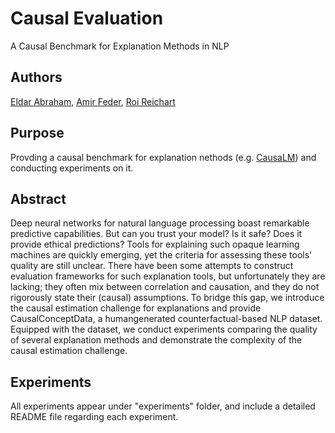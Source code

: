 # Causal Evaluation
A Causal Benchmark for Explanation Methods in NLP

## Authors 
[Eldar Abraham](https://www.youtube.com/watch?v=dQw4w9WgXcQ), [Amir Feder](https://scholar.google.com/citations?user=ERwoPLIAAAAJ&hl=en&oi=ao), [Roi Reichart](https://ie.technion.ac.il/~roiri/)

## Purpose
Provding a causal benchmark for explanation nethods (e.g. [CausaLM](https://arxiv.org/abs/2005.13407)) and conducting experiments on it.

## Abstract
Deep neural networks for natural language processing boast remarkable predictive capabilities. But can you trust your model? Is it safe? Does it provide ethical predictions? Tools for explaining such opaque learning machines are quickly emerging, yet the criteria for assessing these tools’ quality are still unclear. There have been some attempts to construct evaluation frameworks for such explanation tools, but unfortunately they are lacking; they often mix between correlation and causation, and they do not rigorously state their (causal) assumptions. To bridge this gap, we introduce the causal estimation challenge for explanations and provide CausalConceptData, a humangenerated counterfactual-based NLP dataset. Equipped with the dataset, we conduct experiments comparing the quality of several explanation methods and demonstrate the complexity of the causal estimation challenge.

## Experiments
All experiments appear under "experiments" folder, and include a detailed README file regarding each experiment.
